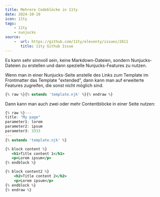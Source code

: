 ```yaml
---
title: Mehrere Codeblöcke in 11ty
date: 2024-10-10
icon: 11ty
tags:
    - 11ty
    - nunjucks
source:
    -  url: https://github.com/11ty/eleventy/issues/2611
       title: 11ty Github Issue
---
```


Es kann sehr sinnvoll sein, keine Markdown-Dateien, sondern Nunjucks-Dateien zu erstellen und dann spezielle Nunjucks-Features zu nutzen.

Wenn man in einer Nunjucks-Seite anstelle des Links zum Template im Frontmatter das Template "extended", dann kann man auf erweiterte Features zugreifen, die sonst nicht möglich sind.

```jsx
{% raw %}{% extends 'template.njk' %}{% endraw %}

```

Dann kann man auch zwei oder mehr Contentblöcke in einer Seite nutzen:

```jsx
{% raw %}---
title: "My page"
parameter1: lorem
parameter2: ipsum
parameter3: 3333
---
{% extends 'template.njk' %}

{% block content %}
   <h1>Title content 1</h1>
   <p>Lorem ipsum</p>
{% endblock %}

{% block content2 %}
    <h2>Title content 2</h2>
    <p>Lorem ipsum</p>
{% endblock %}
{% endraw %}
```
